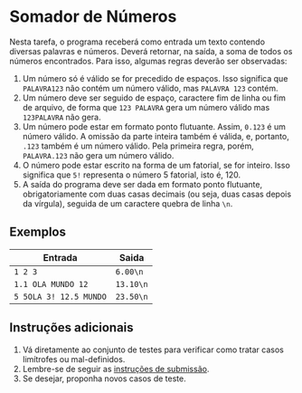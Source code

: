 # Somador de Números

Nesta tarefa, o programa receberá como entrada um texto contendo diversas
palavras e números. Deverá retornar, na saída, a soma de todos os números
encontrados. Para isso, algumas regras deverão ser observadas:

1. Um número só é válido se for precedido de espaços. Isso significa que
   `PALAVRA123` não contém um número válido, mas `PALAVRA 123` contém.
1. Um número deve ser seguido de espaço, caractere fim de linha ou fim de
   arquivo, de forma que `123 PALAVRA` gera um número válido mas `123PALAVRA`
   não gera.
1. Um número pode estar em formato ponto flutuante. Assim, `0.123` é um número
   válido. A omissão da parte inteira também é válida, e, portanto, `.123`
   também é um número válido. Pela primeira regra, porém, `PALAVRA.123` não gera
   um número válido.
1. O número pode estar escrito na forma de um fatorial, se for inteiro. Isso
   significa que `5!` representa o número 5 fatorial, isto é, 120.
1. A saída do programa deve ser dada em formato ponto flutuante,
   obrigatoriamente com duas casas decimais (ou seja, duas casas depois da
   vírgula), seguida de um caractere quebra de linha `\n`.

## Exemplos

Entrada | Saida
------- | -----
`1 2 3` | `6.00\n`
`1.1 OLA MUNDO 12` | `13.10\n`
`5 5OLA 3! 12.5 MUNDO` | `23.50\n`

## Instruções adicionais

1. Vá diretamente ao conjunto de testes para verificar como tratar casos
   limítrofes ou mal-definidos.
1. Lembre-se de seguir as [instruções de submissão](docs/instrucoes.md).
1. Se desejar, proponha novos casos de teste.
